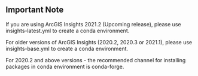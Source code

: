 ## Important Note

If you are using ArcGIS Insights 2021.2 (Upcoming release), please use insights-latest.yml to create a conda environment.

For older versions of ArcGIS Insights (2020.2, 2020.3 or 2021.1), please use insights-base.yml to create a conda environment.

For 2020.2 and above versions - the recommended channel for installing packages in conda environment is conda-forge.
